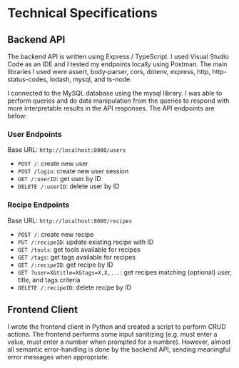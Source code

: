 # Technical Specifications

## Backend API
The backend API is written using Express / TypeScript. I used Visual Studio Code as an IDE and I tested my endpoints locally using Postman. The main libraries I used were assert, body-parser, cors, dotenv, express, http, http-status-codes, lodash, mysql, and ts-node. 

I connected to the MySQL database using the mysql library. I was able to perform queries and do data manipulation from the queries to respond with more interpretable results in the API responses. The API endpoints are below:

### User Endpoints
Base URL: `http://localhost:8080/users`
- `POST /`: create new user
- `POST /login`: create new user session
- `GET /:userID`: get user by ID
- `DELETE /:userID`: delete user by ID

### Recipe Endpoints
Base URL: `http://localhost:8080/recipes`
- `POST /`: create new recipe
- `PUT /:recipeID`: update existing recipe with ID
- `GET /tools`: get tools available for recipes
- `GET /tags`: get tags available for recipes
- `GET /:recipeID`: get recipe by ID
- `GET ?user=X&title=X&tags=X,X,...`: get recipes matching (optional) user, title, and tags criteria
- `DELETE /:recipeID`: delete recipe by ID

## Frontend Client
I wrote the frontend client in Python and created a script to perform CRUD actions. The frontend performs some input sanitizing (e.g. must enter a value, must enter a number when prompted for a numbre). However, almost all semantic error-handling is done by the backend API, sending meaningful error messages when appropriate.